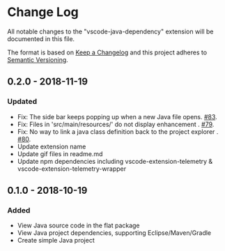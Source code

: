 # Change Log
All notable changes to the "vscode-java-dependency" extension will be documented in this file.

The format is based on [Keep a Changelog](http://keepachangelog.com/en/1.0.0/)
and this project adheres to [Semantic Versioning](http://semver.org/spec/v2.0.0.html).

## 0.2.0 - 2018-11-19
### Updated
- Fix: The side bar keeps popping up when a new Java file opens. [#83](https://github.com/Microsoft/vscode-java-dependency/issues/83).
- Fix: Files in 'src/main/resources/' do not display enhancement
. [#79](https://github.com/Microsoft/vscode-java-dependency/issues/79).
- Fix: No way to link a java class definition back to the project explorer
. [#80](https://github.com/Microsoft/vscode-java-dependency/issues/80).
- Update extension name
- Update gif files in readme.md
- Update npm dependencies including vscode-extension-telemetry & vscode-extension-telemetry-wrapper

## 0.1.0 - 2018-10-19
### Added
- View Java source code in the flat package
- View Java project dependencies, supporting Eclipse/Maven/Gradle
- Create simple Java project
